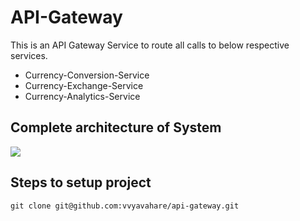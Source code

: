 # API-Gateway

This is an API Gateway Service to route all calls to below respective services.

* Currency-Conversion-Service
* Currency-Exchange-Service
* Currency-Analytics-Service

## Complete architecture of System

![](/Users/vvyavahare/src/apps/currency/spring-microservices-v2-main/03.microservices/api-gateway/src/main/resources/architecture.png)


## Steps to setup project

```shell
git clone git@github.com:vvyavahare/api-gateway.git
```